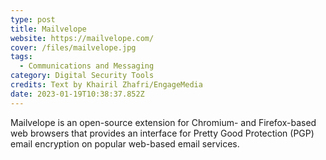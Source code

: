 ```yaml
---
type: post
title: Mailvelope
website: https://mailvelope.com/
cover: /files/mailvelope.jpg
tags:
  - Communications and Messaging
category: Digital Security Tools
credits: Text by Khairil Zhafri/EngageMedia
date: 2023-01-19T10:38:37.852Z
---
```

Mailvelope is an open-source extension for Chromium- and Firefox-based web browsers that provides an interface for Pretty Good Protection (PGP) email encryption on popular web-based email services.